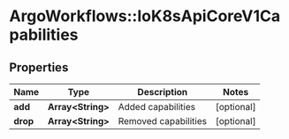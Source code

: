 # ArgoWorkflows::IoK8sApiCoreV1Capabilities

## Properties
Name | Type | Description | Notes
------------ | ------------- | ------------- | -------------
**add** | **Array&lt;String&gt;** | Added capabilities | [optional] 
**drop** | **Array&lt;String&gt;** | Removed capabilities | [optional] 


